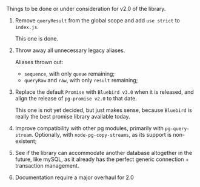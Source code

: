 Things to be done or under consideration for v2.0 of the library.

1. Remove `queryResult` from the global scope and add `use strict` to `index.js`.
    
    This one is done.
    
2. Throw away all unnecessary legacy aliases.

    Aliases thrown out:
    * `sequence`, with only `queue` remaining;
    * `queryRaw` and `raw`, with only `result` remaining;

3. Replace the default `Promise` with `Bluebird v3.0` when it is released,
   and align the release of `pg-promise v2.0` to that date.
   
   This one is not yet decided, but just makes sense, because `Bluebird`
   is really the best promise library available today.
   
4. Improve compatibility with other pg modules, primarily with `pg-query-stream`.
   Optionally, with `node-pg-copy-streams`, as its support is non-existent;
   
5. See if the library can accommodate another database altogether in the future,
   like mySQL, as it already has the perfect generic connection + transaction management.

6. Documentation require a major overhaul for 2.0
